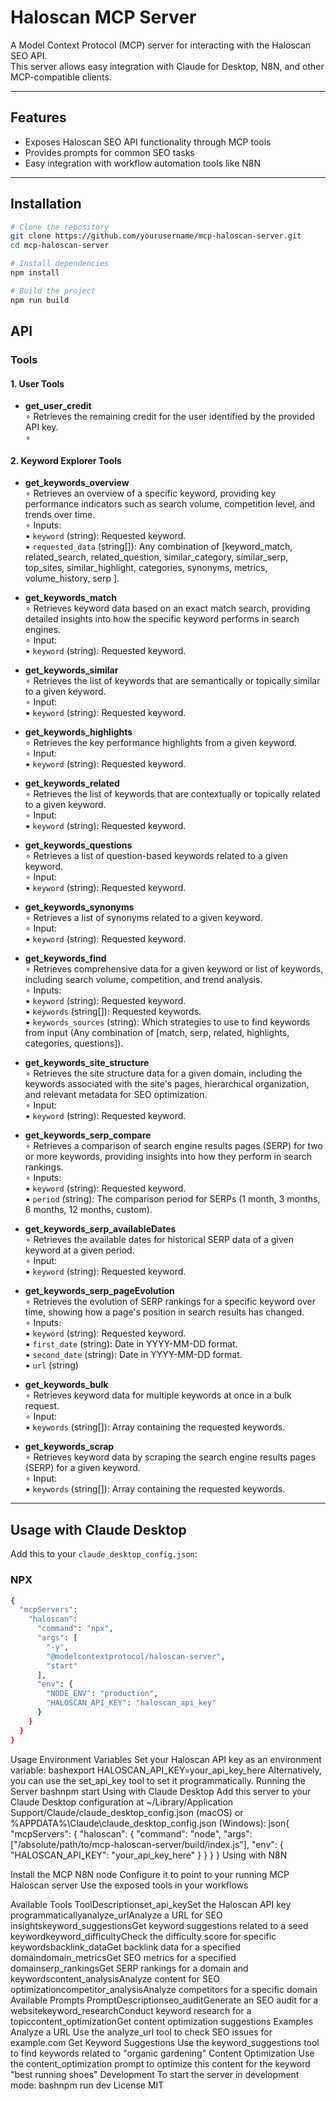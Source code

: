 # Haloscan MCP Server

A Model Context Protocol (MCP) server for interacting with the Haloscan SEO API.  
This server allows easy integration with Claude for Desktop, N8N, and other MCP-compatible clients.

---

## Features

- Exposes Haloscan SEO API functionality through MCP tools
- Provides prompts for common SEO tasks
- Easy integration with workflow automation tools like N8N

---

## Installation

```bash
# Clone the repository
git clone https://github.com/yourusername/mcp-haloscan-server.git
cd mcp-haloscan-server

# Install dependencies
npm install

# Build the project
npm run build
```

## API

### Tools

#### 1. User Tools

  - **get_user_credit**<br>
    ∘ Retrieves the remaining credit for the user identified by the provided API key.<br>
    ∘ 

#### 2. Keyword Explorer Tools
  - **get_keywords_overview**<br>
    ∘ Retrieves an overview of a specific keyword, providing key performance indicators such as search volume, competition level, and trends over time.<br>
    ∘ Inputs:<br>
        ▪ `keyword` (string): Requested keyword.<br>
        ▪ `requested_data` (string[]): Any combination of [keyword_match, related_search, related_question, similar_category, similar_serp, top_sites, similar_highlight, categories, synonyms, metrics, volume_history, serp ].<br>

  - **get_keywords_match**<br>
    ∘ Retrieves keyword data based on an exact match search, providing detailed insights into how the specific keyword performs in search engines.<br>
    ∘ Input:<br>
        ▪ `keyword` (string): Requested keyword.<br>

  - **get_keywords_similar**<br>
    ∘ Retrieves the list of keywords that are semantically or topically similar to a given keyword.<br>
    ∘ Input:<br>
        ▪ `keyword` (string): Requested keyword.<br>

  - **get_keywords_highlights**<br>
    ∘ Retrieves the key performance highlights from a given keyword.<br>
    ∘ Input:<br>
        ▪ `keyword` (string): Requested keyword.<br>

  - **get_keywords_related**<br>
    ∘ Retrieves the list of keywords that are contextually or topically related to a given keyword.<br>
    ∘ Input:<br>
        ▪ `keyword` (string): Requested keyword.<br>

  - **get_keywords_questions**<br>
    ∘ Retrieves a list of question-based keywords related to a given keyword.<br>
    ∘ Input:<br>
        ▪ `keyword` (string): Requested keyword.<br>

  - **get_keywords_synonyms**<br>
    ∘ Retrieves a list of synonyms related to a given keyword.<br>
    ∘ Input:<br>
        ▪ `keyword` (string): Requested keyword.<br>

  - **get_keywords_find**<br>
    ∘ Retrieves comprehensive data for a given keyword or list of keywords, including search volume, competition, and trend analysis.<br>
    ∘ Inputs:<br>
        ▪ `keyword` (string): Requested keyword.<br>
        ▪ `keywords` (string[]): Requested keywords.<br>
        ▪ `keywords_sources` (string): Which strategies to use to find keywords from input (Any combination of [match, serp, related, highlights, categories, questions]).<br>

  - **get_keywords_site_structure**<br>
    ∘ Retrieves the site structure data for a given domain, including the keywords associated with the site's pages, hierarchical organization, and relevant metadata for SEO optimization.<br>
    ∘ Input:<br> 
        ▪ `keyword` (string): Requested keyword.<br>

  - **get_keywords_serp_compare**<br>
    ∘ Retrieves a comparison of search engine results pages (SERP) for two or more keywords, providing insights into how they perform in search rankings.<br>
    ∘ Inputs:<br>
        ▪ `keyword` (string): Requested keyword.<br>
        ▪ `period` (string): The comparison period for SERPs (1 month, 3 months, 6 months, 12 months, custom).<br>

  - **get_keywords_serp_availableDates**<br>
    ∘ Retrieves the available dates for historical SERP data of a given keyword at a given period.<br>
    ∘ Input:<br> 
        ▪ `keyword` (string): Requested keyword.<br>

  - **get_keywords_serp_pageEvolution**<br>
    ∘ Retrieves the evolution of SERP rankings for a specific keyword over time, showing how a page's position in search results has changed.<br>
    ∘ Inputs:<br>
        ▪ `keyword` (string): Requested keyword.<br>
        ▪ `first_date` (string): Date in YYYY-MM-DD format.<br>
        ▪ `second_date` (string): Date in YYYY-MM-DD format.<br>
        ▪ `url` (string)<br>

  - **get_keywords_bulk**<br>
    ∘ Retrieves keyword data for multiple keywords at once in a bulk request.<br>
    ∘ Input:<br> 
        ▪ `keywords` (string[]): Array containing the requested keywords.<br>

  - **get_keywords_scrap**<br>
    ∘ Retrieves keyword data by scraping the search engine results pages (SERP) for a given keyword.<br>
    ∘ Input:<br>
        ▪ `keywords` (string[]): Array containing the requested keywords.<br>

---

## Usage with Claude Desktop

Add this to your `claude_desktop_config.json`:

### NPX
```bash
{
  "mcpServers": 
    "haloscan": 
      "command": "npx",
      "args": [
        "-y",
        "@modelcontextprotocol/haloscan-server",
        "start"  
      ],
      "env": {
        "NODE_ENV": "production",
        "HALOSCAN_API_KEY": "haloscan_api_key"
      }
    }
  }
}
```

Usage
Environment Variables
Set your Haloscan API key as an environment variable:
bashexport HALOSCAN_API_KEY=your_api_key_here
Alternatively, you can use the set_api_key tool to set it programmatically.
Running the Server
bashnpm start
Using with Claude Desktop
Add this server to your Claude Desktop configuration at ~/Library/Application Support/Claude/claude_desktop_config.json (macOS) or %APPDATA%\Claude\claude_desktop_config.json (Windows):
json{
  "mcpServers": {
    "haloscan": {
      "command": "node",
      "args": ["/absolute/path/to/mcp-haloscan-server/build/index.js"],
      "env": {
        "HALOSCAN_API_KEY": "your_api_key_here"
      }
    }
  }
}
Using with N8N

Install the MCP N8N node
Configure it to point to your running MCP Haloscan server
Use the exposed tools in your workflows

Available Tools
ToolDescriptionset_api_keySet the Haloscan API key programmaticallyanalyze_urlAnalyze a URL for SEO insightskeyword_suggestionsGet keyword suggestions related to a seed keywordkeyword_difficultyCheck the difficulty score for specific keywordsbacklink_dataGet backlink data for a specified domaindomain_metricsGet SEO metrics for a specified domainserp_rankingsGet SERP rankings for a domain and keywordscontent_analysisAnalyze content for SEO optimizationcompetitor_analysisAnalyze competitors for a specific domain
Available Prompts
PromptDescriptionseo_auditGenerate an SEO audit for a websitekeyword_researchConduct keyword research for a topiccontent_optimizationGet content optimization suggestions
Examples
Analyze a URL
Use the analyze_url tool to check SEO issues for example.com
Get Keyword Suggestions
Use the keyword_suggestions tool to find keywords related to "organic gardening"
Content Optimization
Use the content_optimization prompt to optimize this content for the keyword "best running shoes"
Development
To start the server in development mode:
bashnpm run dev
License
MIT
